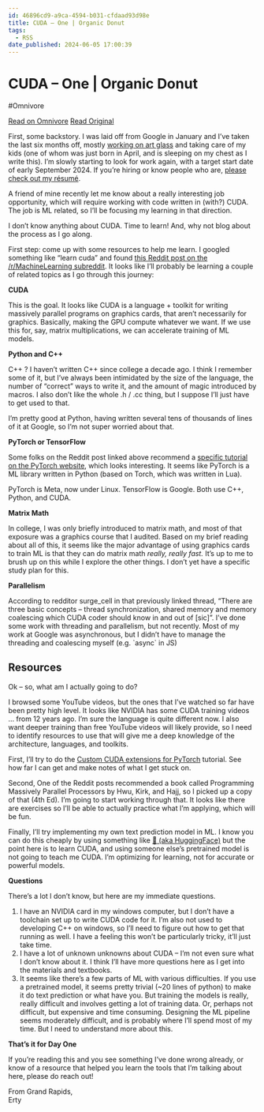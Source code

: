```yaml
---
id: 46896cd9-a9ca-4594-b031-cfdaad93d98e
title: CUDA – One | Organic Donut
tags:
  - RSS
date_published: 2024-06-05 17:00:39
---
```


# CUDA – One | Organic Donut
#Omnivore

[Read on Omnivore](https://omnivore.app/me/cuda-one-organic-donut-18feaf7f6ab)
[Read Original](https://organicdonut.com/2024/06/cuda-one/)



First, some backstory. I was laid off from Google in January and I’ve taken the last six months off, mostly [working on art glass](https:&#x2F;&#x2F;solidarityglassworks.com&#x2F;) and taking care of my kids (one of whom was just born in April, and is sleeping on my chest as I write this). I’m slowly starting to look for work again, with a target start date of early September 2024\. If you’re hiring or know people who are, [please check out my résumé](https:&#x2F;&#x2F;erty.me&#x2F;resume).

A friend of mine recently let me know about a really interesting job opportunity, which will require working with code written in (with?) CUDA. The job is ML related, so I’ll be focusing my learning in that direction.

I don’t know anything about CUDA. Time to learn! And, why not blog about the process as I go along.

First step: come up with some resources to help me learn. I googled something like “learn cuda” and found [this Reddit post on the &#x2F;r&#x2F;MachineLearning subreddit](https:&#x2F;&#x2F;www.reddit.com&#x2F;r&#x2F;MachineLearning&#x2F;comments&#x2F;w52iev&#x2F;d%5Fwhat%5Fare%5Fsome%5Fgood%5Fresources%5Fto%5Flearn%5Fcuda&#x2F;?rdt&#x3D;49400). It looks like I’ll probably be learning a couple of related topics as I go through this journey:

**CUDA**

This is the goal. It looks like CUDA is a language + toolkit for writing massively parallel programs on graphics cards, that aren’t necessarily for graphics. Basically, making the GPU compute whatever we want. If we use this for, say, matrix multiplications, we can accelerate training of ML models.

**Python and C++** 

C++ ? I haven’t written C++ since college a decade ago. I think I remember some of it, but I’ve always been intimidated by the size of the language, the number of “correct” ways to write it, and the amount of magic introduced by macros. I also don’t like the whole .h &#x2F; .cc thing, but I suppose I’ll just have to get used to that.

I’m pretty good at Python, having written several tens of thousands of lines of it at Google, so I’m not super worried about that.

**PyTorch or TensorFlow**

Some folks on the Reddit post linked above recommend a [specific tutorial on the PyTorch website](https:&#x2F;&#x2F;pytorch.org&#x2F;tutorials&#x2F;advanced&#x2F;cpp%5Fextension.html%E2%80%98), which looks interesting. It seems like PyTorch is a ML library written in Python (based on Torch, which was written in Lua).

PyTorch is Meta, now under Linux. TensorFlow is Google. Both use C++, Python, and CUDA.

**Matrix Math**

In college, I was only briefly introduced to matrix math, and most of that exposure was a graphics course that I audited. Based on my brief reading about all of this, it seems like the major advantage of using graphics cards to train ML is that they can do matrix math _really, really fast._ It’s up to me to brush up on this while I explore the other things. I don’t yet have a specific study plan for this.

**Parallelism**

According to redditor surge\_cell in that previously linked thread, “There are three basic concepts – thread synchronization, shared memory and memory coalescing which CUDA coder should know in and out of \[sic\]”. I’ve done some work with threading and parallelism, but not recently. Most of my work at Google was asynchronous, but I didn’t have to manage the threading and coalescing myself (e.g. &#x60;async&#x60; in JS)

## **Resources**

Ok – so, what am I actually going to do?

I browsed some YouTube videos, but the ones that I’ve watched so far have been pretty high level. It looks like NVIDIA has some CUDA training videos … from 12 years ago. I’m sure the language is quite different now. I also want deeper training than free YouTube videos will likely provide, so I need to identify resources to use that will give me a deep knowledge of the architecture, languages, and toolkits.

First, I’ll try to do the [Custom CUDA extensions for PyTorch](https:&#x2F;&#x2F;pytorch.org&#x2F;tutorials&#x2F;advanced&#x2F;cpp%5Fextension.html) tutorial. See how far I can get and make notes of what I get stuck on.

Second, One of the Reddit posts recommended a book called Programming Massively Parallel Processors by Hwu, Kirk, and Hajj, so I picked up a copy of that (4th Ed). I’m going to start working through that. It looks like there are exercises so I’ll be able to actually practice what I’m applying, which will be fun.

Finally, I’ll try implementing my own text prediction model in ML. I know you can do this cheaply by using something like [🤗 (aka HuggingFace)](https:&#x2F;&#x2F;huggingface.co&#x2F;) but the point here is to learn CUDA, and using someone else’s pretrained model is not going to teach me CUDA. I’m optimizing for learning, not for accurate or powerful models.

**Questions**

There’s a lot I don’t know, but here are my immediate questions.

1. I have an NVIDIA card in my windows computer, but I don’t have a toolchain set up to write CUDA code for it. I’m also not used to developing C++ on windows, so I’ll need to figure out how to get that running as well. I have a feeling this won’t be particularly tricky, it’ll just take time.
2. I have a lot of unknown unknowns about CUDA – I’m not even sure what I don’t know about it. I think I’ll have more questions here as I get into the materials and textbooks.
3. It seems like there’s a few parts of ML with various difficulties. If you use a pretrained model, it seems pretty trivial (\~20 lines of python) to make it do text prediction or what have you. But training the models is really, really difficult and involves getting a lot of training data. Or, perhaps not difficult, but expensive and time consuming. Designing the ML pipeline seems moderately difficult, and is probably where I’ll spend most of my time. But I need to understand more about this.

**That’s it for Day One**

If you’re reading this and you see something I’ve done wrong already, or know of a resource that helped you learn the tools that I’m talking about here, please do reach out!

From Grand Rapids,  
Erty